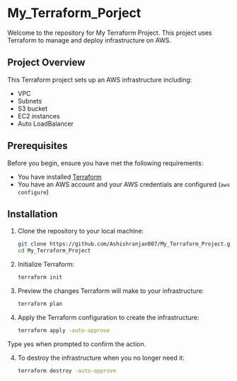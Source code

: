 # My_Terraform_Porject

Welcome to the repository for My Terraform Project. This project uses Terraform to manage and deploy infrastructure on AWS.

## Project Overview

This Terraform project sets up an AWS infrastructure including:
- VPC
- Subnets
- S3 bucket
- EC2 instances
- Auto LoadBalancer

## Prerequisites

Before you begin, ensure you have met the following requirements:
- You have installed [Terraform](https://www.terraform.io/downloads.html)
- You have an AWS account and your AWS credentials are configured (`aws configure`)

## Installation

1. Clone the repository to your local machine:

   ```bash
   git clone https://github.com/Ashishranjan007/My_Terraform_Project.git
   cd My_Terraform_Project

2. Initialize Terraform:

   ```bash
   terraform init

3. Preview the changes Terraform will make to your infrastructure:

   ```bash
   terraform plan

4. Apply the Terraform configuration to create the infrastructure:

    ```bash
    terraform apply -auto-approve
Type yes when prompted to confirm the action.

4. To destroy the infrastructure when you no longer need it:

   ```bash
   terraform destroy -auto-approve
